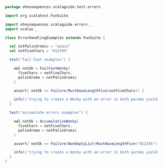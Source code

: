
```scala
package ohnosequences.scalaguide.test.errors

import org.scalatest.FunSuite

import ohnosequences.scalaguide.errors._
import scalaz._

class ErrorHandlingExamples extends FunSuite {

  val notPalindromic = "aaaca"
  val notFiveChars = "012345"

  test("fail-fast examples") {

    val notOk = FailFastWonky(
      fiveChars = notFiveChars,
      palindrome = notPalindromic
    )

    assert{ notOk == Failure(MustHaveLengthFive(notFiveChars)) }

    info(s"trying to create a Wonky with an error in both params yields the first one: ${notOk}")
  }

  test("accumulate errors examples") {

    val notOk = AccumulativeWonky(
      fiveChars = notFiveChars,
      palindrome = notPalindromic
    )

    assert{ notOk == Failure(NonEmptyList(MustHaveLengthFive("012345"), MustBePalindromic("aaaca"))) }

    info(s"trying to create a Wonky with an error in both params yields both errors: ${notOk}")
  } 
}


```




[main/scala/errors.scala]: ../../main/scala/errors.scala.md
[main/scala/existentials.scala]: ../../main/scala/existentials.scala.md
[main/scala/refinementsAndWith.scala]: ../../main/scala/refinementsAndWith.scala.md
[main/scala/taggedTypes.scala]: ../../main/scala/taggedTypes.scala.md
[main/scala/typeMembers.scala]: ../../main/scala/typeMembers.scala.md
[test/scala/errors.scala]: errors.scala.md